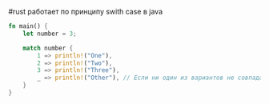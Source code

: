 #rust 
работает по принципу swith case в java

```rust
fn main() {
    let number = 3;

    match number {
        1 => println!("One"),
        2 => println!("Two"),
        3 => println!("Three"),
        _ => println!("Other"), // Если ни один из вариантов не совпадает
    }
}
```
